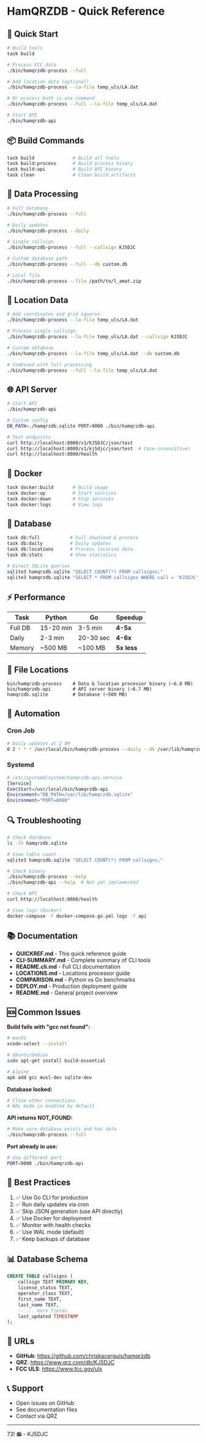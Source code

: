 # HamQRZDB - Quick Reference

## 🚀 Quick Start

```bash
# Build tools
task build

# Process FCC data
./bin/hamqrzdb-process --full

# Add location data (optional)
./bin/hamqrzdb-process --la-file temp_uls/LA.dat

# Or process both in one command
./bin/hamqrzdb-process --full --la-file temp_uls/LA.dat

# Start API
./bin/hamqrzdb-api
```

## 📦 Build Commands

```bash
task build              # Build all tools
task build:process      # Build process binary
task build:api          # Build API binary
task clean              # Clean build artifacts
```

## 🔄 Data Processing

```bash
# Full database
./bin/hamqrzdb-process --full

# Daily updates  
./bin/hamqrzdb-process --daily

# Single callsign
./bin/hamqrzdb-process --full --callsign KJ5DJC

# Custom database path
./bin/hamqrzdb-process --full --db custom.db

# Local file
./bin/hamqrzdb-process --file /path/to/l_amat.zip
```

## 📍 Location Data

```bash
# Add coordinates and grid squares
./bin/hamqrzdb-process --la-file temp_uls/LA.dat

# Process single callsign
./bin/hamqrzdb-process --la-file temp_uls/LA.dat --callsign KJ5DJC

# Custom database
./bin/hamqrzdb-process --la-file temp_uls/LA.dat --db custom.db

# Combined with full processing
./bin/hamqrzdb-process --full --la-file temp_uls/LA.dat
```

## 🌐 API Server

```bash
# Start API
./bin/hamqrzdb-api

# Custom config
DB_PATH=./hamqrzdb.sqlite PORT=9000 ./bin/hamqrzdb-api

# Test endpoints
curl http://localhost:8080/v1/KJ5DJC/json/test
curl http://localhost:8080/v1/kj5djc/json/test  # Case-insensitive!
curl http://localhost:8080/health
```

## 🐳 Docker

```bash
task docker:build       # Build image
task docker:up          # Start services
task docker:down        # Stop services
task docker:logs        # View logs
```

## 💾 Database

```bash
task db:full           # Full download & process
task db:daily          # Daily updates
task db:locations      # Process location data
task db:stats          # Show statistics

# Direct SQLite queries
sqlite3 hamqrzdb.sqlite "SELECT COUNT(*) FROM callsigns;"
sqlite3 hamqrzdb.sqlite "SELECT * FROM callsigns WHERE call = 'KJ5DJC';"
```

## ⚡ Performance

| Task | Python | Go | Speedup |
|------|--------|-----|---------|
| Full DB | 15-20 min | 3-5 min | **4-5x** |
| Daily | 2-3 min | 20-30 sec | **4-6x** |
| Memory | ~500 MB | ~100 MB | **5x less** |

## 📄 File Locations

```
bin/hamqrzdb-process    # Data & location processor binary (~6.8 MB)
bin/hamqrzdb-api        # API server binary (~6.7 MB)
hamqrzdb.sqlite         # Database (~500 MB)
```

## 🔧 Automation

### Cron Job
```bash
# Daily updates at 2 AM
0 2 * * * /usr/local/bin/hamqrzdb-process --daily --db /var/lib/hamqrzdb.sqlite
```

### Systemd
```bash
# /etc/systemd/system/hamqrzdb-api.service
[Service]
ExecStart=/usr/local/bin/hamqrzdb-api
Environment="DB_PATH=/var/lib/hamqrzdb.sqlite"
Environment="PORT=8080"
```

## 🔍 Troubleshooting

```bash
# Check database
ls -lh hamqrzdb.sqlite

# View table count
sqlite3 hamqrzdb.sqlite "SELECT COUNT(*) FROM callsigns;"

# Check binary
./bin/hamqrzdb-process --help
./bin/hamqrzdb-api --help  # Not yet implemented

# Check API
curl http://localhost:8080/health

# View logs (Docker)
docker-compose -f docker-compose.go.yml logs -f api
```

## 📚 Documentation

- **QUICKREF.md** - This quick reference guide
- **CLI-SUMMARY.md** - Complete summary of CLI tools
- **README.cli.md** - Full CLI documentation
- **LOCATIONS.md** - Locations processor guide
- **COMPARISON.md** - Python vs Go benchmarks
- **DEPLOY.md** - Production deployment guide
- **README.md** - General project overview

## 🆘 Common Issues

**Build fails with "gcc not found":**
```bash
# macOS
xcode-select --install

# Ubuntu/Debian
sudo apt-get install build-essential

# Alpine
apk add gcc musl-dev sqlite-dev
```

**Database locked:**
```bash
# Close other connections
# WAL mode is enabled by default
```

**API returns NOT_FOUND:**
```bash
# Make sure database exists and has data
./bin/hamqrzdb-process --full
```

**Port already in use:**
```bash
# Use different port
PORT=9000 ./bin/hamqrzdb-api
```

## 🎯 Best Practices

1. ✅ Use Go CLI for production
2. ✅ Run daily updates via cron
3. ✅ Skip JSON generation (use API directly)
4. ✅ Use Docker for deployment
5. ✅ Monitor with health checks
6. ✅ Use WAL mode (default)
7. ✅ Keep backups of database

## 📊 Database Schema

```sql
CREATE TABLE callsigns (
    callsign TEXT PRIMARY KEY,
    license_status TEXT,
    operator_class TEXT,
    first_name TEXT,
    last_name TEXT,
    -- ... more fields
    last_updated TIMESTAMP
);
```

## 🔗 URLs

- **GitHub**: https://github.com/chriskacerguis/hamqrzdb
- **QRZ**: https://www.qrz.com/db/KJ5DJC
- **FCC ULS**: https://www.fcc.gov/uls

## 📞 Support

- Open issues on GitHub
- See documentation files
- Contact via QRZ

---
73! 📻 - KJ5DJC
